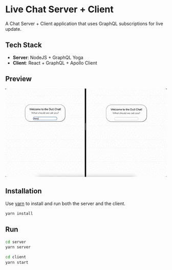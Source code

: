 # Live Chat Server + Client

A Chat Server + Client application that uses GraphQL subscriptions for live update.

## Tech Stack
 - **Server**: NodeJS + GraphQL Yoga
 - **Client**: React + GraphQL + Apollo Client

## Preview
![Preview](docs/preview.gif)


## Installation

Use [yarn](https://yarnpkg.com/) to install and run both the server and the client.

```bash
yarn install
```
## Run

```bash
cd server
yarn server
```

```bash
cd client
yarn start
```